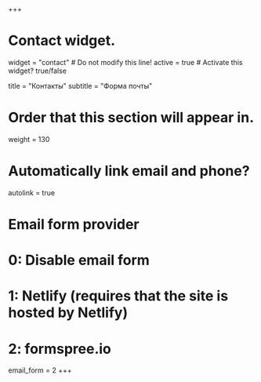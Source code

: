 +++
# Contact widget.
widget = "contact"  # Do not modify this line!
active = true  # Activate this widget? true/false

title = "Контакты"
subtitle = "Форма почты"

# Order that this section will appear in.
weight = 130

# Automatically link email and phone?
autolink = true

# Email form provider
#   0: Disable email form
#   1: Netlify (requires that the site is hosted by Netlify)
#   2: formspree.io
email_form = 2
+++


